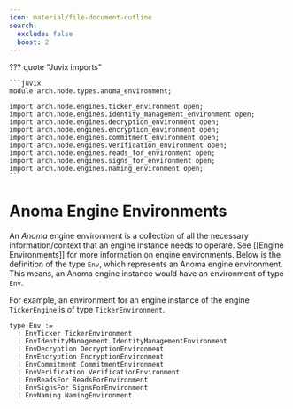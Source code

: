 ```yaml
---
icon: material/file-document-outline
search:
  exclude: false
  boost: 2
---
```


??? quote "Juvix imports"

    ```juvix
    module arch.node.types.anoma_environment;
    
    import arch.node.engines.ticker_environment open;
    import arch.node.engines.identity_management_environment open;
    import arch.node.engines.decryption_environment open;
    import arch.node.engines.encryption_environment open;
    import arch.node.engines.commitment_environment open;
    import arch.node.engines.verification_environment open;
    import arch.node.engines.reads_for_environment open;
    import arch.node.engines.signs_for_environment open;
    import arch.node.engines.naming_environment open;
    ```

# Anoma Engine Environments

An _Anoma_ engine environment is a collection of all the necessary
information/context that an engine instance needs to operate.
See [[Engine Environments]] for more information on engine environments.
Below is the definition of the type `Env`,
which represents an Anoma engine environment.
This means, an Anoma engine instance would have an environment of type `Env`.

For example, an environment for an engine instance
of the engine `TickerEngine` is of type `TickerEnvironment`.

<!-- --8<-- [start:anoma-environment-type] -->
```juvix
type Env :=
  | EnvTicker TickerEnvironment
  | EnvIdentityManagement IdentityManagementEnvironment
  | EnvDecryption DecryptionEnvironment
  | EnvEncryption EncryptionEnvironment
  | EnvCommitment CommitmentEnvironment
  | EnvVerification VerificationEnvironment
  | EnvReadsFor ReadsForEnvironment
  | EnvSignsFor SignsForEnvironment
  | EnvNaming NamingEnvironment
```
<!-- --8<-- [end:anoma-environment-type] -->
